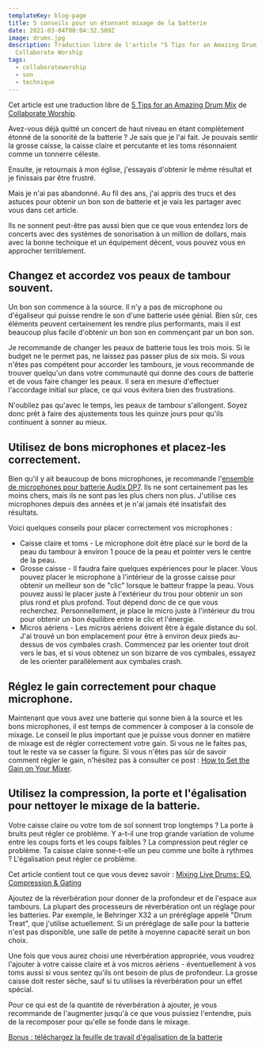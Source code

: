 ```yaml
---
templateKey: blog-page
title: 5 conseils pour un étonnant mixage de la batterie
date: 2021-03-04T00:04:32.509Z
image: drums.jpg
description: Traduction libre de l'article "5 Tips for an Amazing Drum Mix" de
  Collaborate Worship
tags:
  - collaborateworship
  - son
  - technique
---
```


Cet article est une traduction libre de [5 Tips for an Amazing Drum Mix](https://collaborateworship.com/drum-mix/) de [Collaborate Worship](https://collaborateworship.com/).

Avez-vous déjà quitté un concert de haut niveau en étant complètement étonné de la sonorité de la batterie ?
Je sais que je l'ai fait.
Je pouvais sentir la grosse caisse, la caisse claire et percutante et les toms résonnaient comme un tonnerre céleste.

Ensuite, je retournais à mon église, j'essayais d'obtenir le même résultat et je finissais par être frustré.

Mais je n'ai pas abandonné.
Au fil des ans, j'ai appris des trucs et des astuces pour obtenir un bon son de batterie et je vais les partager avec vous dans cet article.

Ils ne sonnent peut-être pas aussi bien que ce que vous entendez lors de concerts avec des systèmes de sonorisation à un million de dollars, mais avec la bonne technique et un équipement décent, vous pouvez vous en approcher terriblement.

## Changez et accordez vos peaux de tambour souvent.

Un bon son commence à la source.
Il n'y a pas de microphone ou d'égaliseur qui puisse rendre le son d'une batterie usée génial.
Bien sûr, ces éléments peuvent certainement les rendre plus performants, mais il est beaucoup plus facile d'obtenir un bon son en commençant par un bon son.

Je recommande de changer les peaux de batterie tous les trois mois.
Si le budget ne le permet pas, ne laissez pas passer plus de six mois.
Si vous n'êtes pas compétent pour accorder les tambours, je vous recommande de trouver quelqu'un dans votre communauté qui donne des cours de batterie et de vous faire changer les peaux.
Il sera en mesure d'effectuer l'accordage initial sur place, ce qui vous évitera bien des frustrations.

N'oubliez pas qu'avec le temps, les peaux de tambour s'allongent.
Soyez donc prêt à faire des ajustements tous les quinze jours pour qu'ils continuent à sonner au mieux.

## Utilisez de bons microphones et placez-les correctement.

Bien qu'il y ait beaucoup de bons microphones, je recommande l'[ensemble de microphones pour batterie Audix DP7](https://www.sweetwater.com/store/detail/DP7--audix-dp7).
Ils ne sont certainement pas les moins chers, mais ils ne sont pas les plus chers non plus.
J'utilise ces microphones depuis des années et je n'ai jamais été insatisfait des résultats.

Voici quelques conseils pour placer correctement vos microphones :

- Caisse claire et toms - Le microphone doit être placé sur le bord de la peau du tambour à environ 1 pouce de la peau et pointer vers le centre de la peau.
- Grosse caisse - Il faudra faire quelques expériences pour le placer.
  Vous pouvez placer le microphone à l'intérieur de la grosse caisse pour obtenir un meilleur son de "clic" lorsque le batteur frappe la peau.
  Vous pouvez aussi le placer juste à l'extérieur du trou pour obtenir un son plus rond et plus profond.
  Tout dépend donc de ce que vous recherchez.
  Personnellement, je place le micro juste à l'intérieur du trou pour obtenir un bon équilibre entre le clic et l'énergie.
- Micros aériens - Les micros aériens doivent être à égale distance du sol.
  J'ai trouvé un bon emplacement pour être à environ deux pieds au-dessus de vos cymbales crash.
  Commencez par les orienter tout droit vers le bas, et si vous obtenez un son bizarre de vos cymbales, essayez de les orienter parallèlement aux cymbales crash.

## Réglez le gain correctement pour chaque microphone.

Maintenant que vous avez une batterie qui sonne bien à la source et les bons microphones, il est temps de commencer à composer à la console de mixage.
Le conseil le plus important que je puisse vous donner en matière de mixage est de régler correctement votre gain.
Si vous ne le faites pas, tout le reste va se casser la figure.
Si vous n'êtes pas sûr de savoir comment régler le gain, n'hésitez pas à consulter ce post : [How to Set the Gain on Your Mixer](https://collaborateworship.com/how-to-set-gain/).

## Utilisez la compression, la porte et l'égalisation pour nettoyer le mixage de la batterie.

Votre caisse claire ou votre tom de sol sonnent trop longtemps ?
La porte à bruits peut régler ce problème.
Y a-t-il une trop grande variation de volume entre les coups forts et les coups faibles ?
La compression peut régler ce problème.
Ta caisse claire sonne-t-elle un peu comme une boîte à rythmes ?
L'égalisation peut régler ce problème.

Cet article contient tout ce que vous devez savoir : [Mixing Live Drums: EQ, Compression & Gating](https://collaborateworship.com/?p=5411&preview=true)

Ajoutez de la réverbération pour donner de la profondeur et de l'espace aux tambours.
La plupart des processeurs de réverbération ont un réglage pour les batteries.
Par exemple, le Behringer X32 a un préréglage appelé "Drum Treat", que j'utilise actuellement.
Si un préréglage de salle pour la batterie n'est pas disponible, une salle de petite à moyenne capacité serait un bon choix.

Une fois que vous aurez choisi une réverbération appropriée, vous voudrez l'ajouter à votre caisse claire et à vos micros aériens - éventuellement à vos toms aussi si vous sentez qu'ils ont besoin de plus de profondeur.
La grosse caisse doit rester sèche, sauf si tu utilises la réverbération pour un effet spécial.

Pour ce qui est de la quantité de réverbération à ajouter, je vous recommande de l'augmenter jusqu'à ce que vous puissiez l'entendre, puis de la recomposer pour qu'elle se fonde dans le mixage.

[Bonus : téléchargez la feuille de travail d'égalisation de la batterie](https://collaborateworship.com/drum-mix/#ck_modal)
